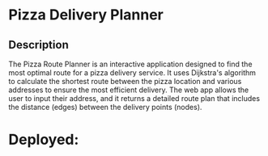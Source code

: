 # Pizza Delivery Planner

## Description
The Pizza Route Planner is an interactive application designed to find the most optimal route for a pizza delivery service.
It uses Dijkstra's algorithm to calculate the shortest route between the pizza location and various addresses to ensure the most efficient delivery.
The web app allows the user to input their address, and it returns a detailed route plan that includes the distance (edges) between the delivery points (nodes).

# Deployed:

